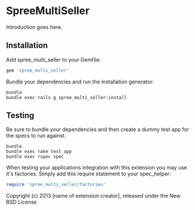 SpreeMultiSeller
================

Introduction goes here.

Installation
------------

Add spree_multi_seller to your Gemfile:

```ruby
gem 'spree_multi_seller'
```

Bundle your dependencies and run the installation generator:

```shell
bundle
bundle exec rails g spree_multi_seller:install
```

Testing
-------

Be sure to bundle your dependencies and then create a dummy test app for the specs to run against.

```shell
bundle
bundle exec rake test_app
bundle exec rspec spec
```

When testing your applications integration with this extension you may use it's factories.
Simply add this require statement to your spec_helper:

```ruby
require 'spree_multi_seller/factories'
```

Copyright (c) 2013 [name of extension creator], released under the New BSD License

